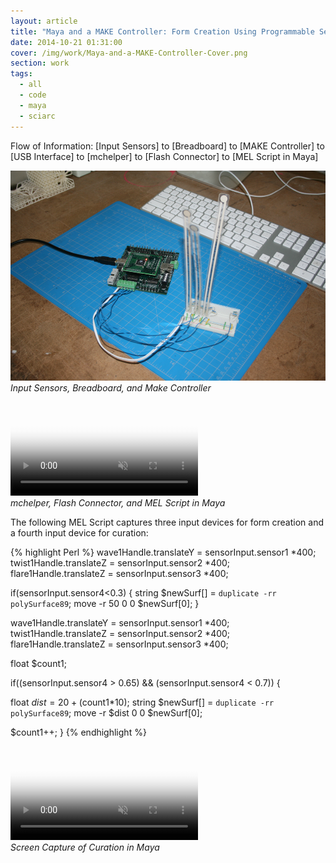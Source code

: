 ```yaml
---
layout: article
title: "Maya and a MAKE Controller: Form Creation Using Programmable Sensors"
date: 2014-10-21 01:31:00
cover: /img/work/Maya-and-a-MAKE-Controller-Cover.png
section: work
tags:
  - all
  - code
  - maya
  - sciarc
---
```


Flow of Information: [Input Sensors] to [Breadboard] to [MAKE Controller] to [USB Interface] to [mchelper] to [Flash Connector] to [MEL Script in Maya]

<!--more-->

![Maya and a MAKE Controller](/img/work/Maya-and-a-MAKE-Controller-001.png)
*Input Sensors, Breadboard, and Make Controller*

<p>
<div class="videoWrapper">
<video autoplay loop muted poster="/img/work/Maya-and-a-MAKE-Controller-002.png">
  <source src="/img/work/Maya-and-a-MAKE-Controller-002.mp4" type="video/mp4">
  <source src="/img/work/Maya-and-a-MAKE-Controller-002.webm" type="video/webm">
  <source src="/img/work/Maya-and-a-MAKE-Controller-002.ogg" type="video/ogg">
  <img src="/img/work/Maya-and-a-MAKE-Controller-002.png" alt="Maya and a MAKE Controller" />
</video>
</div>
<em>mchelper, Flash Connector, and MEL Script in Maya</em>
</p>

The following MEL Script captures three input devices for form creation and a fourth input device for curation:

{% highlight Perl %}
wave1Handle.translateY = sensorInput.sensor1 *400;
twist1Handle.translateZ = sensorInput.sensor2 *400;
flare1Handle.translateZ = sensorInput.sensor3 *400;

if(sensorInput.sensor4<0.3)
{
string $newSurf[] = `duplicate -rr polySurface89`;
move -r 50 0 0 $newSurf[0];
}

wave1Handle.translateY = sensorInput.sensor1 *400;
twist1Handle.translateZ = sensorInput.sensor2 *400;
flare1Handle.translateZ = sensorInput.sensor3 *400;

float $count1;

if((sensorInput.sensor4 > 0.65) && (sensorInput.sensor4 < 0.7))
{

float $dist = 20 + ($count1*10);
string $newSurf[] = `duplicate -rr polySurface89`;
move -r $dist 0 0 $newSurf[0];

$count1++;
}
{% endhighlight %}

<p>
<div class="videoWrapper">
<video autoplay loop muted poster="/img/work/Maya-and-a-MAKE-Controller-003.png">
  <source src="/img/work/Maya-and-a-MAKE-Controller-003.mp4" type="video/mp4">
  <source src="/img/work/Maya-and-a-MAKE-Controller-003.webm" type="video/webm">
  <source src="/img/work/Maya-and-a-MAKE-Controller-003.ogg" type="video/ogg">
  <img src="/img/work/Maya-and-a-MAKE-Controller-003.png" alt="Maya and a MAKE Controller" />
</video>
</div>
<em>Screen Capture of Curation in Maya</em>
</p>
